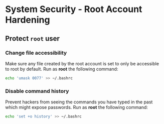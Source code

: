 # System Security - Root Account Hardening

## Protect `root` user

###  Change file accessibility
Make sure any file created by the root account is set to only be accessible to root by default. Run as **root**  the following command:
```bash
echo 'umask 0077' >> ~/.bashrc
```

### Disable command history
Prevent hackers from seeing the commands you have typed in the past which might expose passwords. Run as **root**  the following command:
```bash
echo 'set +o history' >> ~/.bashrc
```